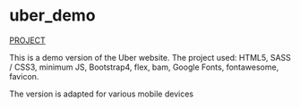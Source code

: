 # uber_demo

[PROJECT](https://keen-meitner-f5a007.netlify.app)

This is a demo version of the Uber website.
The project used:
HTML5, SASS / CSS3, minimum JS, Bootstrap4, flex, bam, Google Fonts, fontawesome, favicon.

The version is adapted for various mobile devices
